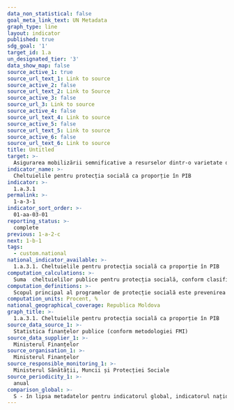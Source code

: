 ```yaml
---
data_non_statistical: false
goal_meta_link_text: UN Metadata
graph_type: line
layout: indicator
published: true
sdg_goal: '1'
target_id: 1.a
un_designated_tier: '3'
data_show_map: false
source_active_1: true
source_url_text_1: Link to source
source_active_2: false
source_url_text_2: Link to Source
source_active_3: false
source_url_3: Link to source
source_active_4: false
source_url_text_4: Link to source
source_active_5: false
source_url_text_5: Link to source
source_active_6: false
source_url_text_6: Link to source
title: Untitled
target: >-
  Asigurarea mobilizării semnificative a resurselor dintr-o varietate de surse, inclusiv prin cooperare    sporită pentru dezvoltare, pentru a oferi mijloace adecvate și previzibile pentru țările în curs de dezvoltare, în special țările cel mai puțin dezvoltate pentru a pune în aplicare programe și politici pentru eradicarea sărăciei în toate dimensiunile sale
indicator_name: >-
  Cheltuielile pentru protecția socială ca proporție în PIB
indicator: >-
  1.a.3.1
permalink: >-
  1-a-3-1
indicator_sort_order: >-
  01-aa-03-01
reporting_status: >-
  complete
previous: 1-a-2-c
next: 1-b-1
tags:
  - custom.national
national_indicator_available: >-
  1.a.3.1. Cheltuielile pentru protecția socială ca proporție în PIB
computation_calculations: >-
  Suma  cheltuielilor publice pentru protecția socială, conform clasificării funcționale a cheltuielilor bugetare pe tipuri (grupa principală 10), conform metodologiei Fondului Monetar Internațional (GFS), raportată la PIB (în procente).
computation_definitions: >-
  Scopul principal al programelor de protecție socială este prevenirea și reducerea sărăciei și excluziunii sociale. Programelor de asigurări sociale le revine rolul de compensare parțială riscurile sociale cum sunt: bătrânețea, boala, maternitatea, accidentele de muncă și bolile profesionale, dizabilitatea și pierderea întreținătorului, survenirea cărora care au condus la reducerea/pierderea venitului și sporirea riscului sărăciei (Convenția OIM nr. 102/1952 privind normele minime de securitate socială). La rândul său programele de asistență socială, prin intermediul setului de prestații sociale bazate acordate pe principii non-contributive și servicii sociale (primare, specializate și de specializare înaltă) joacă un rol semnificativ asupra  reducerii sărăciei și prevenirii excluziunii sociale a diferitor grupuri de persoane. Ponderea cheltuielilor pentru protecția socială a populație în PIB reflectă asupra eforturilor depuse de către statut pentru redistribuirea resurselor disponibile pentru reducerea sărăciei populației.
computation_units: Procent, %
national_geographical_coverage: Republica Moldova
graph_title: >-
  1.a.3.1. Cheltuielile pentru protecția socială ca proporție în PIB
source_data_source_1: >-
  Statistica finanțelor publice (conform metodologiei FMI)
source_data_supplier_1: >-
  Ministerul Finanțelor
source_organisation_1: >-
  Ministerul Finanțelor
source_responsible_monitoring_1: >-
  Ministerul Sănătății, Muncii și Protecției Sociale
source_periodicity_1: >-
  anual
comparison_global: >-
  S - în lipsa metadatelor pentru indicatorul global, indicatorul național reprezintă o alternativă a acestuia. Se va reveni la descrierea indicatorului după finalizarea metadatelor pentru indicatorul global.
---
```

